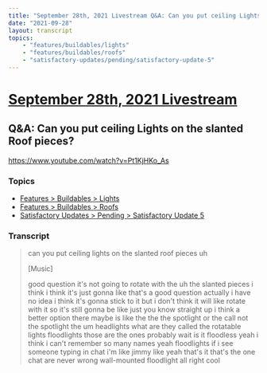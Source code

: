 ```yaml
---
title: "September 28th, 2021 Livestream Q&A: Can you put ceiling Lights on the slanted Roof pieces?"
date: "2021-09-28"
layout: transcript
topics:
    - "features/buildables/lights"
    - "features/buildables/roofs"
    - "satisfactory-updates/pending/satisfactory-update-5"
---
```

# [September 28th, 2021 Livestream](../2021-09-28.md)
## Q&A: Can you put ceiling Lights on the slanted Roof pieces?
https://www.youtube.com/watch?v=Pt1KjHKo_As

### Topics
* [Features > Buildables > Lights](../topics/features/buildables/lights.md)
* [Features > Buildables > Roofs](../topics/features/buildables/roofs.md)
* [Satisfactory Updates > Pending > Satisfactory Update 5](../topics/satisfactory-updates/pending/satisfactory-update-5.md)

### Transcript

> can you put ceiling lights on the slanted roof pieces uh
>
> [Music]
>
> good question it's not going to rotate with the uh the slanted pieces i think i think it's just gonna like that's a good question actually i have no idea i think it's gonna stick to it but i don't think it will like rotate with it so it's still gonna be like just you know straight up i think a better option there maybe is like the the the spotlight or the call not the spotlight the um headlights what are they called the rotatable lights floodlights those are the ones probably wait is it floodless yeah i think i can't remember so many names yeah floodlights if i see someone typing in chat i'm like jimmy like yeah that's it that's the one chat are never wrong wall-mounted floodlight all right cool
